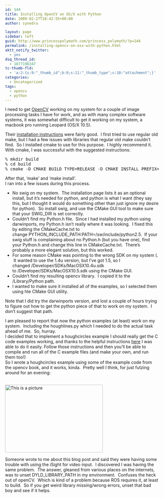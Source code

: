 ```yaml
---
id: 144
title: Installing OpenCV on OS/X with Python
date: 2009-02-27T18:42:55+00:00
author: synedra

layout: page
sidebar: left
guid: http://www.princesspolymath.com/princess_polymath/?p=144
permalink: /installing-opencv-on-osx-with-python.html
aktt_notify_twitter:
  - yes
dsq_thread_id:
  - 1877196347
tc-thumb-fld:
  - 'a:2:{s:9:"_thumb_id";b:0;s:11:"_thumb_type";s:10:"attachment";}'
categories:
  - Uncategorized
tags:
  - opencv
  - python
---
```

I need to get [OpenCV](http://opencv.willowgarage.com/wiki/Welcome) working on my system for a couple of image processing tasks I have for work, and as with many complex software systems, it was somewhat difficult to get it working on my system, a macbook pro running Leopard (OS/X 10.5). 

<div>
</div>

<div>
  Their <a href="http://opencv.willowgarage.com/wiki/InstallGuide">installation instructions</a> were fairly good.  I first tried to use regular old make, but I had a few issues with libraries that regular old make couldn&#8217;t find.  So I installed cmake to use for this purpose.  I highly recommend it.
</div>

<div>
</div>

<div>
  With cmake, I was successful with the suggested instructions:
</div>

<div>
  <pre>% mkdir build
% cd build
% cmake -D CMAKE_BUILD_TYPE=RELEASE -D CMAKE_INSTALL_PREFIX=/usr/local -DBUILD_PYTHON_SUPPORT=ON ../
</pre>
</div>

<div>
</div>

<div>
  After that, &#8216;make&#8217; and &#8216;make install&#8217;.  
</div>

<div>
</div>

<div>
  I ran into a few issues during this process.
</div>

<div>
</div>

<div>
  <ul>
    <li>
      No swig on my system.  The installation page lists it as an optional install, but it&#8217;s needed for python, and python is what I want (they say this, but I thought it would do something other than just ignore my desire for python).  So install swig, and use the CMake GUI tool to make sure that your SWIG_DIR is set correctly.
    </li>
    <li>
      Couldn&#8217;t find my Python.h file.  Since I had installed my python using darwinports, my Python.h isn&#8217;t really where it was looking.  I fixed this by editing the CMakeCache.txt to change PYTHON_INCLUDE_PATH:PATH=/sw/include/python2.5.  If your swig stuff is complaining about no Python.h (but you have one), find your Python.h and change this line in CMakeCache.txt.  There&#8217;s probably a more elegant solution, but this worked.
    </li>
    <li>
      For some reason CMake was pointing to the wrong SDK on my system (.  It wanted to use the 1.4u version, but I&#8217;ve got 1.5, so I changed /Developer/SDKs/MacOSX10.4u.sdk to /Developer/SDKs/MacOSX10.5.sdk using the CMake GUI.
    </li>
    <li>
      Couldn&#8217;t find my resulting opencv library.  I copied it to the /Library/Python path.
    </li>
    <li>
      I wanted to make sure it installed all of the examples, so I selected them using hte CMake GUI utility.
    </li>
  </ul>
  
  <p>
    Note that I did try the darwinports version, and lost a couple of hours trying to figure out how to get the python piece of that to work on my system.  I don&#8217;t suggest that path.
  </p>
</div>

<div>
</div>

<div>
  I am pleased to report that now the python examples (at least) work on my system.  Including the houghlines.py which I needed to do the actual task ahead of me.  So, hurray.
</div>

<div>
</div>

<div>
  I decided that to implement a houghcircles example I should really get the C code examples working, and thanks to the helpful instructions <a href="http://wiki.nuigroup.com/Installing_OpenCV_on_Mac_OS_X">here</a> I was able to do it easily. Follow those instructions and then you&#8217;ll be able to compile and run all of the C example files (and make your own, and run them too!)
</div>

<div>
</div>

<div>
  So I wrote a houghcircles example using some of the example code from the opencv book, and it works, kinda.  Pretty well I think, for just futzing around for an evening:
</div>

<div>
</div>

<div>
  <span class="Apple-style-span" style="color: rgb(0, 0, 0); font-size: 14px; white-space: pre-wrap;"><br /></span>
</div>

<span class="mt-enclosure mt-enclosure-image" style="display: inline;"><img alt="This is a picture" alt="screenshot.jpg" src="http://www.princesspolymath.com/princess_polymath/screenshot.jpg" width="320" height="222" class="mt-image-none" style="" /></span> 

<div>
</div>

<div>
  Someone wrote to me about this blog post and said they were having some trouble with using the iSight for video input.  I discovered I was having the same problem.  The answer, gleaned from various places on the internets, was to unset DYLD_LIBRARY_PATH in my environment.  Confuses the heck out of openCV.  Which is kind of a problem because ROS requires it, at least to build.  So if you get weird library missing/wrong errors, unset that bad boy and see if it helps.
</div>